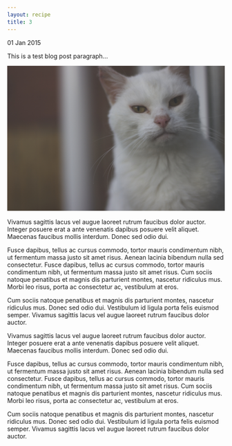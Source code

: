 ```yaml
---
layout: recipe
title: 3
---
```

<div class="mainContainer">
<p class="date">
01 Jan 2015
</p>
<p>
This is a test blog post paragraph...
</p>

<img src="images/p.jpg">

<p>
Vivamus sagittis lacus vel augue laoreet rutrum faucibus dolor auctor. Integer posuere erat a ante venenatis dapibus posuere velit aliquet. Maecenas faucibus mollis interdum. Donec sed odio dui.
</p>

<p>
Fusce dapibus, tellus ac cursus commodo, tortor mauris condimentum nibh, ut fermentum massa justo sit amet risus. Aenean lacinia bibendum nulla sed consectetur. Fusce dapibus, tellus ac cursus commodo, tortor mauris condimentum nibh, ut fermentum massa justo sit amet risus. Cum sociis natoque penatibus et magnis dis parturient montes, nascetur ridiculus mus. Morbi leo risus, porta ac consectetur ac, vestibulum at eros.
</p>

<p>
Cum sociis natoque penatibus et magnis dis parturient montes, nascetur ridiculus mus. Donec sed odio dui. Vestibulum id ligula porta felis euismod semper. Vivamus sagittis lacus vel augue laoreet rutrum faucibus dolor auctor.
</p>

<p>
Vivamus sagittis lacus vel augue laoreet rutrum faucibus dolor auctor. Integer posuere erat a ante venenatis dapibus posuere velit aliquet. Maecenas faucibus mollis interdum. Donec sed odio dui.
</p>

<p>
Fusce dapibus, tellus ac cursus commodo, tortor mauris condimentum nibh, ut fermentum massa justo sit amet risus. Aenean lacinia bibendum nulla sed consectetur. Fusce dapibus, tellus ac cursus commodo, tortor mauris condimentum nibh, ut fermentum massa justo sit amet risus. Cum sociis natoque penatibus et magnis dis parturient montes, nascetur ridiculus mus. Morbi leo risus, porta ac consectetur ac, vestibulum at eros.
</p>

<p>
Cum sociis natoque penatibus et magnis dis parturient montes, nascetur ridiculus mus. Donec sed odio dui. Vestibulum id ligula porta felis euismod semper. Vivamus sagittis lacus vel augue laoreet rutrum faucibus dolor auctor.
</p>
</div>
